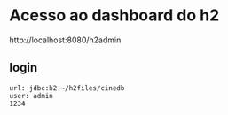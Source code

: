# Acesso ao dashboard do h2
http://localhost:8080/h2admin
   
## login
```
url: jdbc:h2:~/h2files/cinedb
user: admin
1234
```
